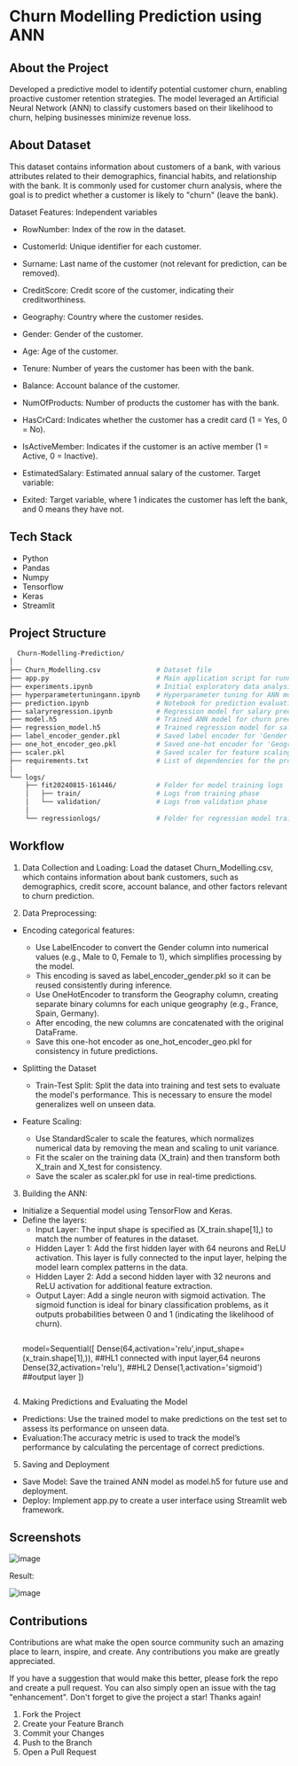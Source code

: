 
# Churn Modelling Prediction using ANN



## About the Project
Developed a predictive model to identify potential customer churn, enabling proactive customer retention strategies. The model leveraged an Artificial Neural Network (ANN) to classify customers based on their likelihood to churn, helping businesses minimize revenue loss.

## About Dataset
This dataset contains information about customers of a bank, with various attributes related to their demographics, financial habits, and relationship with the bank. It is commonly used for customer churn analysis, where the goal is to predict whether a customer is likely to "churn" (leave the bank).

Dataset Features:
Independent variables

- RowNumber: Index of the row in the dataset.
- CustomerId: Unique identifier for each customer.
- Surname: Last name of the customer (not relevant for prediction, can be removed).
- CreditScore: Credit score of the customer, indicating their creditworthiness.
- Geography: Country where the customer resides.
- Gender: Gender of the customer.
- Age: Age of the customer.
- Tenure: Number of years the customer has been with the bank.
- Balance: Account balance of the customer.
- NumOfProducts: Number of products the customer has with the bank.
- HasCrCard: Indicates whether the customer has a credit card (1 = Yes, 0 = No).
- IsActiveMember: Indicates if the customer is an active member (1 = Active, 0 = Inactive).
- EstimatedSalary: Estimated annual salary of the customer.
Target variable:

- Exited: Target variable, where 1 indicates the customer has left the bank, and 0 means they have not.
## Tech Stack
- Python
- Pandas
- Numpy
- Tensorflow
- Keras
- Streamlit
## Project Structure

```bash
  Churn-Modelling-Prediction/
│
├── Churn_Modelling.csv              # Dataset file
├── app.py                           # Main application script for running the model
├── experiments.ipynb                # Initial exploratory data analysis and experimentation
├── hyperparametertuningann.ipynb    # Hyperparameter tuning for ANN model
├── prediction.ipynb                 # Notebook for prediction evaluation
├── salaryregression.ipynb           # Regression model for salary prediction
├── model.h5                         # Trained ANN model for churn prediction
├── regression_model.h5              # Trained regression model for salary prediction
├── label_encoder_gender.pkl         # Saved label encoder for 'Gender' feature
├── one_hot_encoder_geo.pkl          # Saved one-hot encoder for 'Geography' feature
├── scaler.pkl                       # Saved scaler for feature scaling
├── requirements.txt                 # List of dependencies for the project (e.g., TensorFlow, Pandas, etc.)
│
└── logs/
    ├── fit20240815-161446/          # Folder for model training logs
    │   ├── train/                   # Logs from training phase
    │   └── validation/              # Logs from validation phase
    │
    └── regressionlogs/              # Folder for regression model training logs

```
## Workflow
1.  Data Collection and Loading:
Load the dataset Churn_Modelling.csv, which contains information about bank customers, such as demographics, credit score, account balance, and other factors relevant to churn prediction.

2. Data Preprocessing:
- Encoding categorical features:
  
  - Use LabelEncoder to convert the Gender column into numerical values (e.g., Male to 0, Female to 1), which simplifies processing by the model.
  - This encoding is saved as label_encoder_gender.pkl so it can be reused consistently during inference.
  - Use OneHotEncoder to transform the Geography column, creating separate binary columns for each unique geography (e.g., France, Spain, Germany).
  - After encoding, the new columns are concatenated with the original DataFrame.
  - Save this one-hot encoder as one_hot_encoder_geo.pkl for consistency in future predictions.

 -  Splitting the Dataset
    - Train-Test Split: Split the data into training and test sets to evaluate the model's performance. This is necessary to ensure the model generalizes well on unseen data.

  - Feature Scaling:
    - Use StandardScaler to scale the features, which normalizes numerical data by removing the mean and scaling to unit variance.
    - Fit the scaler on the training data (X_train) and then transform both X_train and X_test for consistency.
    - Save the scaler as scaler.pkl for use in real-time predictions.

3. Building the ANN:
- Initialize a Sequential model using TensorFlow and Keras.
- Define the layers:
  - Input Layer: The input shape is specified as (X_train.shape[1],) to match the number of features in the dataset.
  - Hidden Layer 1: Add the first hidden layer with 64 neurons and ReLU activation. This layer is fully connected to the input layer, helping the model learn complex patterns in the data.
  - Hidden Layer 2: Add a second hidden layer with 32 neurons and ReLU activation for additional feature extraction.
  - Output Layer: Add a single neuron with sigmoid activation. The sigmoid function is ideal for binary classification problems, as it outputs probabilities between 0 and 1 (indicating the likelihood of churn).
    ```bash
  model=Sequential([
    Dense(64,activation='relu',input_shape=(x_train.shape[1],)), ##HL1 connected with input layer,64 neurons
    Dense(32,activation='relu'), ##HL2
    Dense(1,activation='sigmoid') ##output layer
])
  ```

4. Making Predictions and Evaluating the Model
  - Predictions:
    Use the trained model to make predictions on the test set to assess its performance on unseen data.
  - Evaluation:The accuracy metric is used to track the model’s performance by calculating the percentage of correct predictions.
    

5. Saving and Deployment
 - Save Model: Save the trained ANN model as model.h5 for future use and deployment.
- Deploy: Implement app.py to create a user interface using Streamlit web framework.

## Screenshots
![image](https://github.com/user-attachments/assets/a68b8d9f-ae3d-42b4-b921-2fe585b064ce)

Result:

![image](https://github.com/user-attachments/assets/ff93bc57-c5b5-48aa-8750-98cc0bd686ff)


## Contributions
Contributions are what make the open source community such an amazing place to learn, inspire, and create. Any contributions you make are greatly appreciated.

If you have a suggestion that would make this better, please fork the repo and create a pull request. You can also simply open an issue with the tag "enhancement". Don't forget to give the project a star! Thanks again!

1. Fork the Project
2. Create your Feature Branch
3. Commit your Changes
4. Push to the Branch
5. Open a Pull Request
